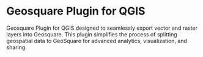 # Geosquare Plugin for QGIS

Geosquare Plugin for QGIS designed to seamlessly export vector and raster layers into Geosquare. This plugin simplifies the process of splitting geospatial data to GeoSquare for advanced analytics, visualization, and sharing.
